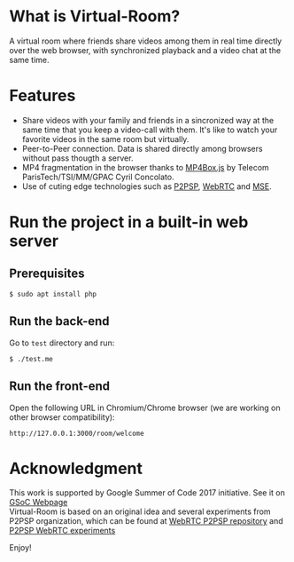 # What is Virtual-Room?
A virtual room where friends share videos among them in real time directly over the web browser, with synchronized playback and a video chat at the same time.

# Features
- Share videos with your family and friends in a sincronized way at the same time that you keep a video-call with them. It's like to watch your favorite videos in the same room but virtually.
- Peer-to-Peer connection. Data is shared directly among browsers without pass thougth a server.
- MP4 fragmentation in the browser thanks to [MP4Box.js](https://github.com/gpac/mp4box.js) by Telecom ParisTech/TSI/MM/GPAC Cyril Concolato.
- Use of cuting edge technologies such as [P2PSP](http://p2psp.org), [WebRTC](https://webrtc.org/) and [MSE](https://www.w3.org/TR/media-source/). 

# Run the project in a built-in web server
## Prerequisites
```
$ sudo apt install php
```

## Run the back-end
Go to `test` directory and run:
```
$ ./test.me
```

## Run the front-end
Open the following URL in Chromium/Chrome browser (we are working on other browser compatibility):
```
http://127.0.0.1:3000/room/welcome
```

# Acknowledgment
This work is supported by Google Summer of Code 2017 initiative. See it on [GSoC Webpage](https://summerofcode.withgoogle.com/projects/#6720883738542080)  
Virtual-Room is based on an original idea and several experiments from P2PSP organization, which can be found at [WebRTC P2PSP repository](https://github.com/P2PSP/WebRTC) and [P2PSP WebRTC experiments](https://github.com/cristobalmedinalopez/p2psp-webrtc-experiments)

Enjoy!